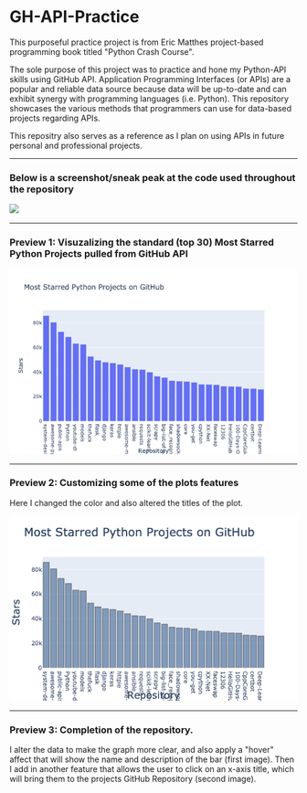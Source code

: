 # GH-API-Practice


This purposeful practice project is from Eric Matthes project-based programming book titled "Python Crash Course".

The sole purpose of this project was to practice and hone my Python-API skills using GitHub API. Application Programming Interfaces (or APIs) are a popular and reliable data source because data will be up-to-date and can exhibit synergy with programming languages (i.e. Python). This repository showcases the various methods that programmers can use for data-based projects regarding APIs. 

This repositry also serves as a reference as I plan on using APIs in future personal and professional projects.

---------------------------------------------------------------------------------------------------------------------------

### Below is a screenshot/sneak peak at the code used throughout the repository

![](preview/code.png)

------------------------------------------------------------------------------------------------------------------------------

### Preview 1: Visuzalizing the standard (top 30) Most Starred Python Projects pulled from GitHub API

![](preview/pt1.png)

------------------------------------------------------------------------------------------------------------------------------

### Preview 2: Customizing some of the plots features
Here I changed the color and also altered the titles of the plot.

![](preview/pt2.png)

------------------------------------------------------------------------------------------------------------------------------

### Preview 3: Completion of the repository. 
I alter the data to make the graph more clear, and also apply a "hover" affect that will show the name and description of the bar (first image). Then I add in another feature that allows the user to click on an x-axis title, which will bring them to the projects GitHub Repository (second image).

